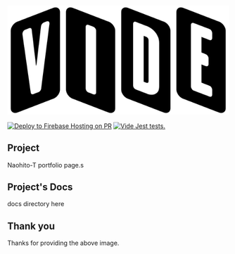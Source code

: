 ![Vide](docs/misc/image/vide.png)

[![Deploy to Firebase Hosting on PR](https://github.com/naohito-T/Vide/actions/workflows/firebase-hosting-pull-request.yml/badge.svg)](https://github.com/naohito-T/Vide/actions/workflows/firebase-hosting-pull-request.yml)
[![Vide Jest tests.](https://github.com/naohito-T/Vide/actions/workflows/test-actions.yml/badge.svg)](https://github.com/naohito-T/Vide/actions/workflows/test-actions.yml)

## Project

Naohito-T portfolio page.s

## Project's Docs

docs directory here

## Thank you

Thanks for providing the above image.

